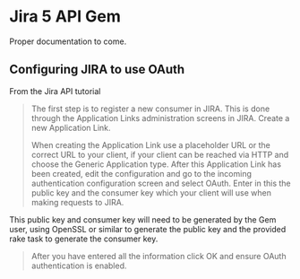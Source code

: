 Jira 5 API Gem
==============

Proper documentation to come.

Configuring JIRA to use OAuth
-----------------------------
From the Jira API tutorial

> The first step is to register a new consumer in JIRA. This is done through 
> the Application Links administration screens in JIRA. Create a new Application Link. 
> 
> When creating the Application Link use a placeholder URL or the correct URL to 
> your client, if your client can be reached via HTTP and choose the Generic Application
> type. After this Application Link has been created, edit the configuration and go to
> the incoming authentication configuration screen and select OAuth. Enter in this the
> public key and the consumer key which your client will use when making requests to JIRA.

This public key and consumer key will need to be generated by the Gem user, using OpenSSL 
or similar to generate the public key and the provided rake task to generate the consumer 
key.

> After you have entered all the information click OK and ensure OAuth authentication is
> enabled.
